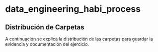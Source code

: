# data_engineering_habi_process


## Distribución de Carpetas

A continuación se explica la distribución de las carpetas para guardar la evidencia y documentación del ejercicio.


